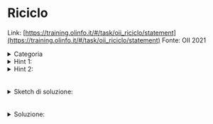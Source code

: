 # Riciclo
Link: [https://training.olinfo.it/#/task/oii_riciclo/statement](https://training.olinfo.it/#/task/oii_riciclo/statement) 
Fonte: OII 2021    
<details>
  <summary>Categoria</summary>

  greedy, math
</details>
       

<details>
  <summary>Hint 1:</summary>

  Una strategia greedy funziona.    
  Conviene sempre prendere una palette più piccola. Ma come li distribuisco sui camion?    
  Spoiler: anche in questo caso greedy.    
</details>
<details>
  <summary>Hint 2:</summary>

  Dividi i T[i] in potenze di 2.
</details>
<br></br> 

<details>
  <summary>Sketch di soluzione:</summary>

  Dividi i T[i] in potenze di 2. A quel punto cicla su P[i] e semplicemente proviamo a mettere i P[i] nelle potenze di 2 dei T[i].     
  La scomposizione dei T[i] funziona perché, banalmente, tutti i P[i] sono potenze di due. (Convincetevi che funziona insomma)    
</details>
<br></br>

<details>
  <summary>Soluzione:</summary>

  ```cpp
  #include <bits/stdc++.h>
  using namespace std;

  long long riciclo(int N, int M, vector<int> T, vector<int> P) {
    vector<long long> V(32, 0);
    for(int i=0; i<N; i++){
      for(int j=30; j>=0; j--){
        if(T[i]>= (1<<j)){
          T[i]=T[i]- (1<<j);
          V[j]=V[j]+ (1<<j);
        }
      }
    }
    long long S=0;
    for(int i=0; i<M; i++){
      long long e= (1<<i);
      for(int j=i; j<31; j++){
        if(V[j]>=P[i]*e){
          V[j]=V[j]-P[i]*e;
          S=S+P[i];
          P[i]=0;
        }
        else{
          S=S+V[j]/e;
          P[i]=P[i]-V[j]/e;
          V[j]=V[j]%e;
        }
      }
    }
    return S;
  }


  ```
  
</details>